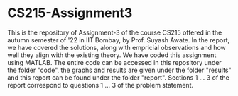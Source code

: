 # CS215-Assignment3


This is the repository of Assignment-3 of the course CS215 offered in the autumn semester of '22 in IIT Bombay, by Prof. Suyash Awate. 
In the report, we have covered the solutions, along with empricial observations and how well they align with the existing theory. 
We have coded this assignment using MATLAB. The entire code can be accessed in this repository under the folder "code",  the graphs and results are given under the folder "results" 
and this report can be found under the folder "report". Sections 1 ... 3 of the report correspond to questions 1 ... 3 of the problem statement.
